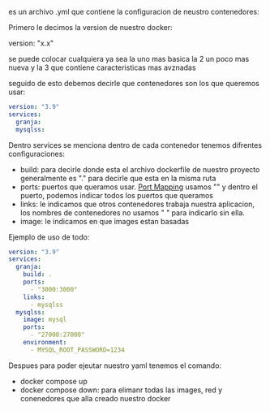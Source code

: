 es un archivo .yml que contiene la configuracion de neustro contenedores:

Primero le decimos la version de nuestro docker:

version: "x.x"

se puede colocar cualquiera ya sea la uno mas basica la 2 un poco mas nueva y la 3 que contiene caracteristicas mas avznadas

seguido de esto debemos decirle que contenedores son los que queremos usar:

````yml
version: "3.9"
services:
  granja:
  mysqlss:
````

Dentro services se menciona dentro de cada contenedor tenemos difrentes configuraciones:

* build: para decirle donde esta el archivo dockerfile de nuestro proyecto generalmente es "." para decirle que esta en la misma ruta
* ports: puertos que queramos usar. [Port Mapping](Port%20Mapping.md) usamos "" y dentro el puerto, podemos indicar todos los puertos que queramos
* links: le indicamos que otros contenedores trabaja nuestra aplicacion, los nombres de contenedores no usamos " " para indicarlo sin ella.
* image: le indicamos en que images estan basadas

Ejemplo de uso de todo:

````yml
version: "3.9"
services:
  granja:
    build: .
    ports:
      - "3000:3000"
    links:
      - mysqlss
  mysqlss:
    image: mysql
    ports:
      - "27000:27000"
    environment:
      - MYSQL_ROOT_PASSWORD=1234
````

Despues para poder ejeutar nuestro yaml tenemos el comando:

* docker compose up
* docker compose down: para elimanr todas las images, red y conenedores que alla creado nuestro docker
